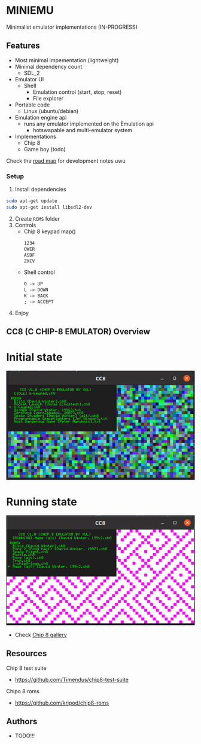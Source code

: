 # MINIEMU
Minimalist emulator implementations (IN-PROGRESS)

## Features
- Most minimal impementation (lightweight)
- Minimal dependency count
    - SDL_2
- Emulator UI
    - Shell
        - Emulation control (start, stop, reset)
        - File explorer 
- Portable code
    - Linux (ubuntu/debian)
- Emulation engine api
    - runs any emulator implemented on the Emulation api
        - hotswapable and multi-emulator system
- Implementations
    - Chip 8
    - Game boy (todo)

Check the [road map](DOCS/emu_roadmap.md) for development notes uwu

### Setup

1) Install dependencies
```bash
sudo apt-get update
sudo apt-get install libsdl2-dev
```
2) Create `ROMS` folder
4) Controls
    * Chip 8 keypad map()
        ```
        1234 
        QWER 
        ASDF
        ZXCV
        ```
    * Shell control
        ```
        O -> UP 
        L -> DOWN
        K -> BACK
        ; -> ACCEPT
        ```
3) Enjoy

## CC8 (C CHIP-8 EMULATOR) Overview 

# Initial state
![alt](images/initial-state.png)
# Running state
![alt](images/running-state.png)

- Check [Chip 8 gallery](images/chip8-gallery.md)
## Resources

Chip 8 test suite
* https://github.com/Timendus/chip8-test-suite

Chipo 8 roms
* https://github.com/kripod/chip8-roms

## Authors
* TODO!!!
